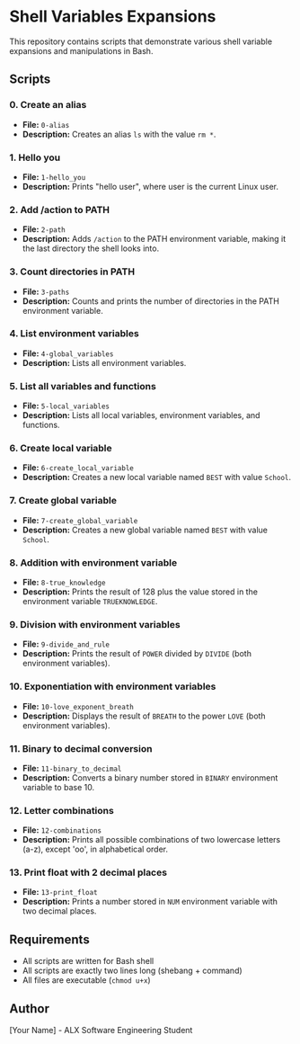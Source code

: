 # Shell Variables Expansions

This repository contains scripts that demonstrate various shell variable expansions and manipulations in Bash.

## Scripts

### 0. Create an alias
- **File:** `0-alias`
- **Description:** Creates an alias `ls` with the value `rm *`.

### 1. Hello you
- **File:** `1-hello_you`
- **Description:** Prints "hello user", where user is the current Linux user.

### 2. Add /action to PATH
- **File:** `2-path`
- **Description:** Adds `/action` to the PATH environment variable, making it the last directory the shell looks into.

### 3. Count directories in PATH
- **File:** `3-paths`
- **Description:** Counts and prints the number of directories in the PATH environment variable.

### 4. List environment variables
- **File:** `4-global_variables`
- **Description:** Lists all environment variables.

### 5. List all variables and functions
- **File:** `5-local_variables`
- **Description:** Lists all local variables, environment variables, and functions.

### 6. Create local variable
- **File:** `6-create_local_variable`
- **Description:** Creates a new local variable named `BEST` with value `School`.

### 7. Create global variable
- **File:** `7-create_global_variable`
- **Description:** Creates a new global variable named `BEST` with value `School`.

### 8. Addition with environment variable
- **File:** `8-true_knowledge`
- **Description:** Prints the result of 128 plus the value stored in the environment variable `TRUEKNOWLEDGE`.

### 9. Division with environment variables
- **File:** `9-divide_and_rule`
- **Description:** Prints the result of `POWER` divided by `DIVIDE` (both environment variables).

### 10. Exponentiation with environment variables
- **File:** `10-love_exponent_breath`
- **Description:** Displays the result of `BREATH` to the power `LOVE` (both environment variables).

### 11. Binary to decimal conversion
- **File:** `11-binary_to_decimal`
- **Description:** Converts a binary number stored in `BINARY` environment variable to base 10.

### 12. Letter combinations
- **File:** `12-combinations`
- **Description:** Prints all possible combinations of two lowercase letters (a-z), except 'oo', in alphabetical order.

### 13. Print float with 2 decimal places
- **File:** `13-print_float`
- **Description:** Prints a number stored in `NUM` environment variable with two decimal places.

## Requirements
- All scripts are written for Bash shell
- All scripts are exactly two lines long (shebang + command)
- All files are executable (`chmod u+x`)

## Author
[Your Name] - ALX Software Engineering Student
